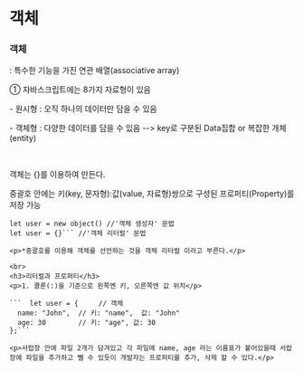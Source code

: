 <h1>객체</h1>

<h3>객체</h3>
<p> : 특수한 기능을 가진 연관 배열(associative array)</p>
<p>① 자바스크립트에는 8가지 자료형이 있음</p>
<p>- 원시형 : 오직 하나의 데이터만 담을 수 있음</p>
<p>- 객체형 : 다양한 데이터를 담을 수 있음 --> key로 구분된 Data집합 or 복잡한 개체(entity)</p>
<br>
<p>객체는 {}를 이용하여 만든다.</p>
<p>중괄호 안에는 키(key, 문자형):값(value, 자료형)쌍으로 구성된 프로퍼티(Property)를 저장 가능 </p>

```
let user = new object() //'객체 생성자' 문법
let user = {}``` //'객체 리터럴' 문법

<p>*중괄호를 이용해 객체를 선언하는 것을 객체 리터럴 이라고 부른다.</p>

<br>
<h3>리터럴과 프로퍼티</h3>
<p>1. 콜론(:)을 기준으로 왼쪽엔 키, 오른쪽엔 값 위치</p>

```  let user = {     // 객체
  name: "John",  // 키: "name",  값: "John"
  age: 30        // 키: "age", 값: 30
};```

<p>서랍장 안에 파일 2개가 담겨있고 각 파일에 name, age 라는 이름표가 붙어있을때 서랍장에 파일을 추가하고 뺄 수 있듯이 개발자는 프로퍼티를 추가, 삭제 할 수 있다.</p>
